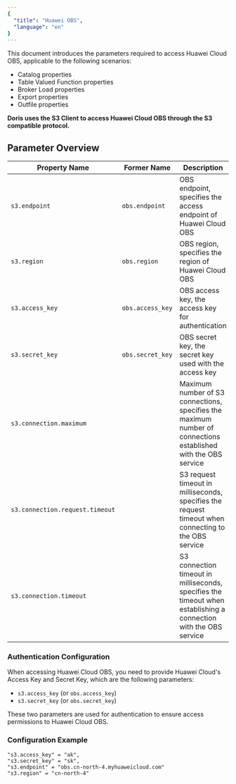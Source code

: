 ```yaml
---
{
  "title": "Huawei OBS",
  "language": "en"
}
---
```


This document introduces the parameters required to access Huawei Cloud OBS, applicable to the following scenarios:

- Catalog properties
- Table Valued Function properties
- Broker Load properties
- Export properties
- Outfile properties

**Doris uses the S3 Client to access Huawei Cloud OBS through the S3 compatible protocol.**

## Parameter Overview

| Property Name                     | Former Name      | Description                                | Default | Required |
|-----------------------------------|------------------|--------------------------------------------|---------|----------|
| `s3.endpoint`                     | `obs.endpoint`   | OBS endpoint, specifies the access endpoint of Huawei Cloud OBS |         | Yes      |
| `s3.region`                       | `obs.region`     | OBS region, specifies the region of Huawei Cloud OBS |         | No       |
| `s3.access_key`                   | `obs.access_key` | OBS access key, the access key for authentication |         | Yes      |
| `s3.secret_key`                   | `obs.secret_key` | OBS secret key, the secret key used with the access key |         | Yes      |
| `s3.connection.maximum`           |                  | Maximum number of S3 connections, specifies the maximum number of connections established with the OBS service | `50`    | No       |
| `s3.connection.request.timeout`   |                  | S3 request timeout in milliseconds, specifies the request timeout when connecting to the OBS service | `3000`  | No       |
| `s3.connection.timeout`           |                  | S3 connection timeout in milliseconds, specifies the timeout when establishing a connection with the OBS service | `1000`  | No       |

### Authentication Configuration

When accessing Huawei Cloud OBS, you need to provide Huawei Cloud's Access Key and Secret Key, which are the following parameters:

- `s3.access_key` (or `obs.access_key`)
- `s3.secret_key` (or `obs.secret_key`)

These two parameters are used for authentication to ensure access permissions to Huawei Cloud OBS.

### Configuration Example

```plaintext:
"s3.access_key" = "ak",
"s3.secret_key" = "sk",
"s3.endpoint" = "obs.cn-north-4.myhuaweicloud.com"
"s3.region" = "cn-north-4"
```


